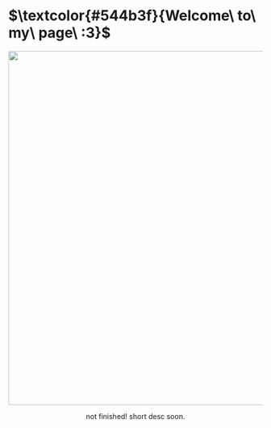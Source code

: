  # $\textcolor{#544b3f}{Welcome\ to\ my\ page\ :3}$
<p align= center> <img src="https://i.ibb.co/t2dYPP6/I-hate-everything-Abt-u-ezgif-com-optimize.gif" width= 700 height=700/>
<p align= center> not finished! short desc soon.
